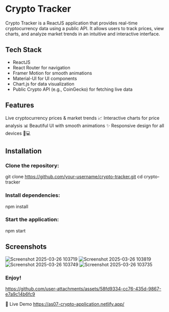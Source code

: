 # Crypto Tracker
Crypto Tracker is a ReactJS application that provides real-time cryptocurrency data using a public API. It allows users to track prices, view charts, and analyze market trends in an intuitive and interactive interface.

## Tech Stack
- ReactJS
- React Router for navigation
- Framer Motion for smooth animations
- Material-UI for UI components
- Chart.js for data visualization
- Public Crypto API (e.g., CoinGecko) for fetching live data

## Features
Live cryptocurrency prices & market trends 📈
Interactive charts for price analysis 📊
Beautiful UI with smooth animations ✨
Responsive design for all devices 📱💻

## Installation

### Clone the repository:
git clone https://github.com/your-username/crypto-tracker.git
cd crypto-tracker

### Install dependencies:
npm install

### Start the application:
npm start

## Screenshots

![Screenshot 2025-03-26 103719](https://github.com/user-attachments/assets/2a9a4c44-fb39-44e3-918c-c279820bf0cc)
![Screenshot 2025-03-26 103819](https://github.com/user-attachments/assets/da70285f-0c27-40f4-b03c-dee6da5b27ea)
![Screenshot 2025-03-26 103749](https://github.com/user-attachments/assets/72886053-9ca3-4786-b352-6b6e08c0f2fd)
![Screenshot 2025-03-26 103735](https://github.com/user-attachments/assets/e7cc09c3-d0a3-4095-bffe-fd871f6eb230)

### Enjoy!
https://github.com/user-attachments/assets/58fd9334-cc76-435d-9867-e7a9c14b6fc9


🔗 Live Demo
https://as07-crypto-application.netlify.app/
